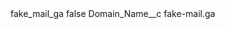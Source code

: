 <?xml version="1.0" encoding="UTF-8"?>
<CustomMetadata xmlns="http://soap.sforce.com/2006/04/metadata" xmlns:xsi="http://www.w3.org/2001/XMLSchema-instance" xmlns:xsd="http://www.w3.org/2001/XMLSchema">
    <label>fake_mail_ga</label>
    <protected>false</protected>
    <values>
        <field>Domain_Name__c</field>
        <value xsi:type="xsd:string">fake-mail.ga</value>
    </values>
</CustomMetadata>
